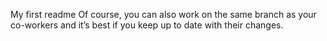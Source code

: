 My first readme
Of course, you can also work on the same branch as your co-workers and it’s best if you keep up to date with their changes.
